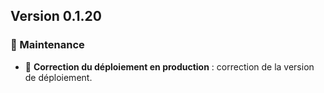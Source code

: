 ## Version 0.1.20

### 🔧 Maintenance

- 🚀 **Correction du déploiement en production** : correction de la version de déploiement.